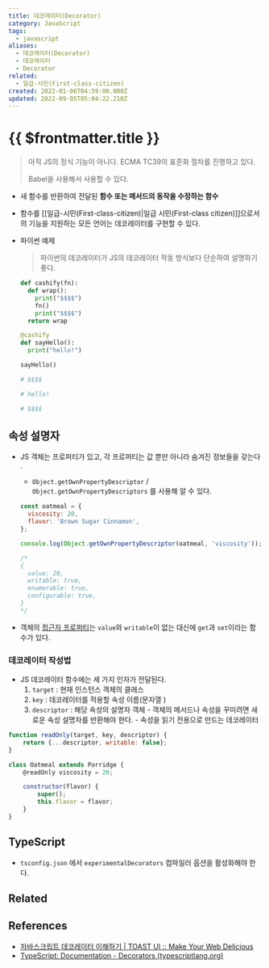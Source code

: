 ```yaml
---
title: 데코레이터(Decorator)
category: JavaScript
tags:
  - javascript
aliases:
  - 데코레이터(Decorator)
  - 데코레이터
  - Decorator
related:
  - 일급-시민(First-class-citizen)
created: 2022-01-06T04:59:00.000Z
updated: 2022-09-05T05:04:22.210Z
---
```


# {{ $frontmatter.title }}

> 아직 JS의 정식 기능이 아니다. ECMA TC39의 표준화 절차를 진행하고 있다.
>
> Babel을 사용해서 사용할 수 있다.

- 새 함수를 반환하여 전달된 **함수 또는 메서드의 동작을 수정하는 함수**
- 함수를 [[일급-시민(First-class-citizen)|일급 시민(First-class citizen)]]으로서의 기능을 지원하는 모든 언어는 데코레이터를 구현할 수 있다.
- 파이썬 예제

  > 파이썬의 데코레이터가 JS의 데코레이터 작동 방식보다 단순하여 설명하기 좋다.

  ```python
  def cashify(fn):
    def wrap():
      print("$$$$")
      fn()
      print("$$$$")
    return wrap

  @cashify
  def sayHello():
    print("hello!")

  sayHello()

  # $$$$

  # hello!

  # $$$$
  ```

## 속성 설명자

- JS 객체는 프로퍼티가 있고, 각 프로퍼티는 값 뿐만 아니라 숨겨진 정보들을 갖는다 .

  - `Object.getOwnPropertyDescriptor` / `Object.getOwnPropertyDescriptors` 를 사용해 알 수 있다.

  ```javascript
  const oatmeal = {
  	viscosity: 20,
  	flavor: 'Brown Sugar Cinnamon',
  };

  console.log(Object.getOwnPropertyDescriptor(oatmeal, 'viscosity'));

  /*
  {
    value: 20,
    writable: true,
    enumerable: true,
    configurable: true,
  }
  */
  ```

- 객체의 [접근자 프로퍼티](https://ko.javascript.info/property-accessors)는 `value`와 `writable`이 없는 대신에 `get`과 `set`이라는 함수가 있다.

### 데코레이터 작성법

- JS 데코레이터 함수에는 세 가지 인자가 전달된다.
  1. `target` : 현재 인스턴스 객체의 클래스
  2. `key` : 데코레이터를 적용할 속성 이름(문자열 )
  3. `descriptor` : 해당 속성의 설명자 객체 - 객체의 메서드나 속성을 꾸미려면 새로운 속성 설명자를 반환해야 한다. - 속성을 읽기 전용으로 만드는 데코레이터

```javascript
function readOnly(target, key, descriptor) {
	return {...descriptor, writable: false};
}

class Oatmeal extends Porridge {
	@readOnly viscosity = 20;

	constructor(flavor) {
		super();
		this.flavor = flavor;
	}
}
```

## TypeScript

- `tsconfig.json` 에서 `experimentalDecorators` 컴파일러 옵션을 활성화해야 한다.

## Related

## References

- [자바스크립트 데코레이터 이해하기 | TOAST UI :: Make Your Web Delicious](https://ui.toast.com/weekly-pick/ko_20200102)
- [TypeScript: Documentation - Decorators (typescriptlang.org)](https://www.typescriptlang.org/ko/docs/handbook/decorators.html)

